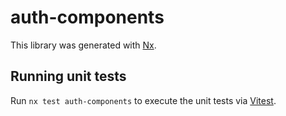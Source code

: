 # auth-components

This library was generated with [Nx](https://nx.dev).

## Running unit tests

Run `nx test auth-components` to execute the unit tests via [Vitest](https://vitest.dev/).
